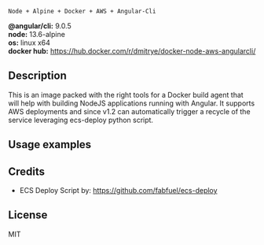 ```
Node + Alpine + Docker + AWS + Angular-Cli
```

**@angular/cli:** 9.0.5<br/>
**node:** 13.6-alpine<br/>
**os:** linux x64<br/>
**docker hub:** https://hub.docker.com/r/dmitrye/docker-node-aws-angularcli/

## Description

This is an image packed with the right tools for a Docker build agent that will
help with building NodeJS applications running with Angular. It supports AWS deployments
and since v1.2 can automatically trigger a recycle of the service leveraging
ecs-deploy python script. 


## Usage examples


## Credits
- ECS Deploy Script by: https://github.com/fabfuel/ecs-deploy
## License

MIT
 
